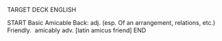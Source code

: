 TARGET DECK
ENGLISH

START
Basic
Amicable
Back: adj. (esp. Of an arrangement, relations, etc.) Friendly.  amicably adv. [latin amicus friend]
END
